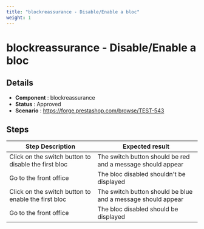 ```yaml
---
title: "blockreassurance - Disable/Enable a bloc"
weight: 1
---
```


# blockreassurance - Disable/Enable a bloc
## Details
* **Component** : blockreassurance
* **Status** : Approved
* **Scenario** : https://forge.prestashop.com/browse/TEST-543

## Steps
| Step Description | Expected result |
| ----- | ----- |
| Click on the switch button to disable the first bloc | The switch button should be red and a message should appear |
| Go to the front office | The bloc disabled shouldn't be displayed |
| Click on the switch button to enable the first bloc | The switch button should be blue and a message should appear |
| Go to the front office | The bloc disabled should be displayed |

